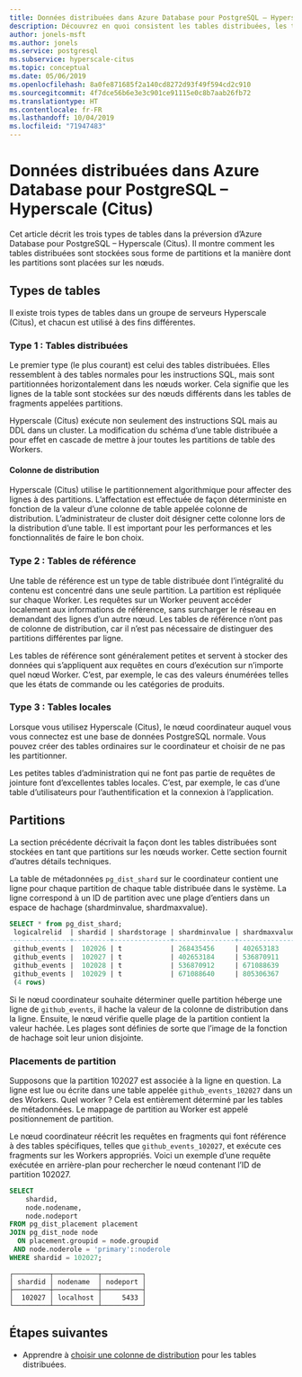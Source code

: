 ```yaml
---
title: Données distribuées dans Azure Database pour PostgreSQL – Hyperscale (Citus)
description: Découvrez en quoi consistent les tables distribuées, les tables de référence, les tables locales et les partitions dans Azure Database pour PostgreSQL.
author: jonels-msft
ms.author: jonels
ms.service: postgresql
ms.subservice: hyperscale-citus
ms.topic: conceptual
ms.date: 05/06/2019
ms.openlocfilehash: 8a0fe871685f2a140cd8272d93f49f594cd2c910
ms.sourcegitcommit: 4f7dce56b6e3e3c901ce91115e0c8b7aab26fb72
ms.translationtype: HT
ms.contentlocale: fr-FR
ms.lasthandoff: 10/04/2019
ms.locfileid: "71947483"
---
```

# <a name="distributed-data-in-azure-database-for-postgresql--hyperscale-citus"></a>Données distribuées dans Azure Database pour PostgreSQL – Hyperscale (Citus)

Cet article décrit les trois types de tables dans la préversion d’Azure Database pour PostgreSQL – Hyperscale (Citus).
Il montre comment les tables distribuées sont stockées sous forme de partitions et la manière dont les partitions sont placées sur les nœuds.

## <a name="table-types"></a>Types de tables

Il existe trois types de tables dans un groupe de serveurs Hyperscale (Citus), et chacun est utilisé à des fins différentes.

### <a name="type-1-distributed-tables"></a>Type 1 : Tables distribuées

Le premier type (le plus courant) est celui des tables distribuées. Elles ressemblent à des tables normales pour les instructions SQL, mais sont partitionnées horizontalement dans les nœuds worker. Cela signifie que les lignes de la table sont stockées sur des nœuds différents dans les tables de fragments appelées partitions.

Hyperscale (Citus) exécute non seulement des instructions SQL mais au DDL dans un cluster.
La modification du schéma d’une table distribuée a pour effet en cascade de mettre à jour toutes les partitions de table des Workers.

#### <a name="distribution-column"></a>Colonne de distribution

Hyperscale (Citus) utilise le partitionnement algorithmique pour affecter des lignes à des partitions. L’affectation est effectuée de façon déterministe en fonction de la valeur d’une colonne de table appelée colonne de distribution. L’administrateur de cluster doit désigner cette colonne lors de la distribution d’une table.
Il est important pour les performances et les fonctionnalités de faire le bon choix.

### <a name="type-2-reference-tables"></a>Type 2 : Tables de référence

Une table de référence est un type de table distribuée dont l’intégralité du contenu est concentré dans une seule partition. La partition est répliquée sur chaque Worker. Les requêtes sur un Worker peuvent accéder localement aux informations de référence, sans surcharger le réseau en demandant des lignes d’un autre nœud. Les tables de référence n’ont pas de colonne de distribution, car il n’est pas nécessaire de distinguer des partitions différentes par ligne.

Les tables de référence sont généralement petites et servent à stocker des données qui s’appliquent aux requêtes en cours d’exécution sur n’importe quel nœud Worker. C’est, par exemple, le cas des valeurs énumérées telles que les états de commande ou les catégories de produits.

### <a name="type-3-local-tables"></a>Type 3 : Tables locales

Lorsque vous utilisez Hyperscale (Citus), le nœud coordinateur auquel vous vous connectez est une base de données PostgreSQL normale. Vous pouvez créer des tables ordinaires sur le coordinateur et choisir de ne pas les partitionner.

Les petites tables d’administration qui ne font pas partie de requêtes de jointure font d’excellentes tables locales. C’est, par exemple, le cas d’une table d’utilisateurs pour l’authentification et la connexion à l’application.

## <a name="shards"></a>Partitions

La section précédente décrivait la façon dont les tables distribuées sont stockées en tant que partitions sur les nœuds worker. Cette section fournit d’autres détails techniques.

La table de métadonnées `pg_dist_shard` sur le coordinateur contient une ligne pour chaque partition de chaque table distribuée dans le système. La ligne correspond à un ID de partition avec une plage d’entiers dans un espace de hachage (shardminvalue, shardmaxvalue).

```sql
SELECT * from pg_dist_shard;
 logicalrelid  | shardid | shardstorage | shardminvalue | shardmaxvalue 
---------------+---------+--------------+---------------+---------------
 github_events |  102026 | t            | 268435456     | 402653183
 github_events |  102027 | t            | 402653184     | 536870911
 github_events |  102028 | t            | 536870912     | 671088639
 github_events |  102029 | t            | 671088640     | 805306367
 (4 rows)
```

Si le nœud coordinateur souhaite déterminer quelle partition héberge une ligne de `github_events`, il hache la valeur de la colonne de distribution dans la ligne. Ensuite, le nœud vérifie quelle plage de la partition contient la valeur hachée. Les plages sont définies de sorte que l’image de la fonction de hachage soit leur union disjointe.

### <a name="shard-placements"></a>Placements de partition

Supposons que la partition 102027 est associée à la ligne en question. La ligne est lue ou écrite dans une table appelée `github_events_102027` dans un des Workers. Quel worker ? Cela est entièrement déterminé par les tables de métadonnées. Le mappage de partition au Worker est appelé positionnement de partition.

Le nœud coordinateur réécrit les requêtes en fragments qui font référence à des tables spécifiques, telles que `github_events_102027`, et exécute ces fragments sur les Workers appropriés. Voici un exemple d’une requête exécutée en arrière-plan pour rechercher le nœud contenant l’ID de partition 102027.

```sql
SELECT
    shardid,
    node.nodename,
    node.nodeport
FROM pg_dist_placement placement
JOIN pg_dist_node node
  ON placement.groupid = node.groupid
 AND node.noderole = 'primary'::noderole
WHERE shardid = 102027;
```

    ┌─────────┬───────────┬──────────┐
    │ shardid │ nodename  │ nodeport │
    ├─────────┼───────────┼──────────┤
    │  102027 │ localhost │     5433 │
    └─────────┴───────────┴──────────┘

## <a name="next-steps"></a>Étapes suivantes
- Apprendre à [choisir une colonne de distribution](concepts-hyperscale-choose-distribution-column.md) pour les tables distribuées.
